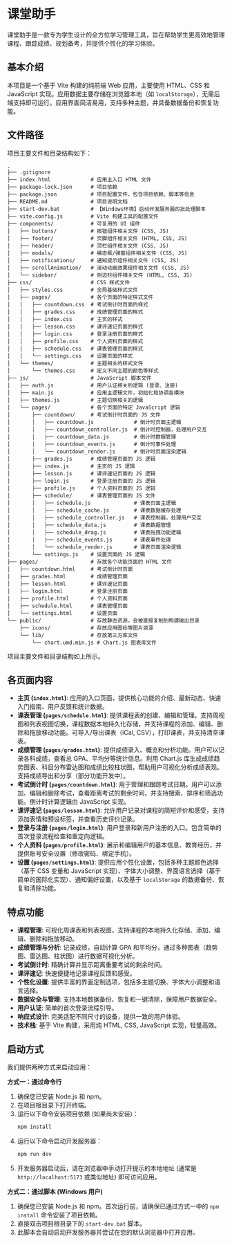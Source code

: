 # 课堂助手

课堂助手是一款专为学生设计的全方位学习管理工具，旨在帮助学生更高效地管理课程、跟踪成绩、规划备考，并提供个性化的学习体验。

## 基本介绍

本项目是一个基于 Vite 构建的纯前端 Web 应用，主要使用 HTML、CSS 和 JavaScript 实现。应用数据主要存储在浏览器本地（如 `localStorage`），无需后端支持即可运行。应用界面简洁易用，支持多种主题，并具备数据备份和恢复功能。

## 文件路径

项目主要文件和目录结构如下：

```
.
├── .gitignore
├── index.html             # 应用主入口 HTML 文件
├── package-lock.json      # 项目依赖
├── package.json           # 项目配置文件，包含项目依赖、脚本等信息
├── README.md              # 项目说明文档
├── start-dev.bat          # 【Windows环境】启动开发服务器的批处理脚本
├── vite.config.js         # Vite 构建工具的配置文件
├── components/            # 可复用的 UI 组件
│   ├── buttons/           # 按钮组件相关文件 (CSS, JS)
│   ├── footer/            # 页脚组件相关文件 (HTML, CSS, JS)
│   ├── header/            # 顶栏组件相关文件 (CSS, JS)
│   ├── modals/            # 模态框/弹窗组件相关文件 (CSS, JS)
│   ├── notifications/     # 通知提示组件相关文件 (CSS, JS)
│   ├── scrollAnimation/   # 滚动动画效果组件相关文件 (CSS, JS)
│   └── sidebar/           # 侧边栏组件相关文件 (HTML, CSS, JS)
├── css/                   # CSS 样式文件
│   ├── styles.css         # 全局基础样式文件
│   ├── pages/             # 各个页面的特定样式文件
│   │   ├── countdown.css  # 考试倒计时页面的样式
│   │   ├── grades.css     # 成绩管理页面的样式
│   │   ├── index.css      # 主页的样式
│   │   ├── lesson.css     # 课评速记页面的样式
│   │   ├── login.css      # 登录注册页面的样式
│   │   ├── profile.css    # 个人资料页面的样式
│   │   ├── schedule.css   # 课表管理页面的样式
│   │   └── settings.css   # 设置页面的样式
│   └── themes/            # 主题相关的样式文件
│       └── themes.css     # 定义不同主题的颜色等样式
├── js/                    # JavaScript 脚本文件
│   ├── auth.js            # 用户认证相关的逻辑 (登录、注册)
│   ├── main.js            # 应用主逻辑文件，初始化和协调各模块
│   ├── themes.js          # 主题切换相关的逻辑
│   └── pages/             # 各个页面的特定 JavaScript 逻辑
│       ├── countdown/     # 考试倒计时页面的 JS 文件
│       │   ├── countdown.js             # 倒计时页面主逻辑
│       │   ├── countdown_controller.js  # 倒计时控制器，处理用户交互
│       │   ├── countdown_data.js        # 倒计时数据管理
│       │   ├── countdown_events.js      # 倒计时事件处理
│       │   └── countdown_render.js      # 倒计时页面渲染逻辑
│       ├── grades.js      # 成绩管理页面的 JS 逻辑
│       ├── index.js       # 主页的 JS 逻辑
│       ├── lesson.js      # 课评速记页面的 JS 逻辑
│       ├── login.js       # 登录注册页面的 JS 逻辑
│       ├── profile.js     # 个人资料页面的 JS 逻辑
│       ├── schedule/      # 课表管理页面的 JS 文件
│       │   ├── schedule.js              # 课表页面主逻辑
│       │   ├── schedule_cache.js        # 课表数据缓存处理
│       │   ├── schedule_controller.js   # 课表控制器，处理用户交互
│       │   ├── schedule_data.js         # 课表数据管理
│       │   ├── schedule_drag.js         # 课表拖拽功能逻辑
│       │   ├── schedule_events.js       # 课表事件处理
│       │   └── schedule_render.js       # 课表页面渲染逻辑
│       └── settings.js    # 设置页面的 JS 逻辑
├── pages/                 # 存放各个功能页面的 HTML 文件
│   ├── countdown.html     # 考试倒计时页面
│   ├── grades.html        # 成绩管理页面
│   ├── lesson.html        # 课评速记页面
│   ├── login.html         # 登录注册页面
│   ├── profile.html       # 个人资料页面
│   ├── schedule.html      # 课表管理页面
│   └── settings.html      # 设置页面
└── public/                # 存放静态资源，会被直接复制到构建输出目录
    ├── icons/             # 存放应用图标等图片资源
    └── lib/               # 存放第三方库文件
        └── chart.umd.min.js # Chart.js 图表库文件
```

项目主要文件和目录结构如上所示。

## 各页面内容

- **主页 (`index.html`)**: 应用的入口页面，提供核心功能的介绍、最新动态、快速入门指南、用户反馈和统计数据。
- **课表管理 (`pages/schedule.html`)**: 提供课程表的创建、编辑和管理。支持周视图和列表视图切换，课程数据本地持久化存储，并支持课程的添加、编辑、删除和拖放移动功能。可导入/导出课表（iCal, CSV），打印课表，并支持清空课表。
- **成绩管理 (`pages/grades.html`)**: 提供成绩录入、概览和分析功能。用户可以记录各科成绩，查看总 GPA、平均分等统计信息。利用 Chart.js 库生成成绩趋势图表、科目分布雷达图和成绩比较柱状图，帮助用户可视化分析成绩表现。支持成绩导出和分享（部分功能开发中）。
- **考试倒计时 (`pages/countdown.html`)**: 用于管理和跟踪考试日期。用户可以添加、编辑和删除考试，查看距离考试的剩余时间，并支持搜索、排序和筛选功能。倒计时计算逻辑由 JavaScript 实现。
- **课评速记 (`pages/lesson.html`)**: 允许用户记录对课程的简短评价和感受，支持添加表情和预设标签，并查看历史评价记录。
- **登录与注册 (`pages/login.html`)**: 用户登录和新用户注册的入口。包含简单的首次登录流程检查和重定向逻辑。
- **个人资料 (`pages/profile.html`)**: 展示和编辑用户的基本信息、教育经历，并提供账号安全设置（修改密码、绑定手机）。
- **设置 (`pages/settings.html`)**: 提供应用个性化设置，包括多种主题颜色选择（基于 CSS 变量和 JavaScript 实现）、字体大小调整、界面语言选择（基于简单的国际化实现）、通知偏好设置，以及基于 `localStorage` 的数据备份、恢复和清除功能。

## 特点功能

- **课程管理**: 可视化周课表和列表视图，支持课程的本地持久化存储、添加、编辑、删除和拖放移动。
- **成绩管理与分析**: 记录成绩，自动计算 GPA 和平均分，通过多种图表（趋势图、雷达图、柱状图）进行数据可视化分析。
- **考试倒计时**: 精确计算并显示距离重要考试的剩余时间。
- **课评速记**: 快速便捷地记录课程反馈和感受。
- **个性化设置**: 提供丰富的界面定制选项，包括多主题切换、字体大小调整和语言选择。
- **数据安全与管理**: 支持本地数据备份、恢复和一键清除，保障用户数据安全。
- **用户认证**: 简单的首次登录流程引导。
- **响应式设计**: 完美适配不同尺寸的设备，提供一致的用户体验。
- **技术栈**: 基于 Vite 构建，采用纯 HTML, CSS, JavaScript 实现，轻量高效。

## 启动方式

我们提供两种方式来启动应用：

**方式一：通过命令行**

1.  确保您已安装 Node.js 和 npm。
2.  在项目根目录下打开终端。
3.  运行以下命令安装项目依赖 (如果尚未安装)：
    ```bash
    npm install
    ```
4.  运行以下命令启动开发服务器：
    ```bash
    npm run dev
    ```
5.  开发服务器启动后，请在浏览器中手动打开提示的本地地址 (通常是 `http://localhost:5173` 或类似地址) 即可访问应用。

**方式二：通过脚本 (Windows 用户)**

1.  确保您已安装 Node.js 和 npm。首次运行前，请确保已通过方式一中的 `npm install` 命令安装了项目依赖。
2.  直接双击项目根目录下的 `start-dev.bat` 脚本。
3.  此脚本会自动启动开发服务器并尝试在您的默认浏览器中打开应用。
